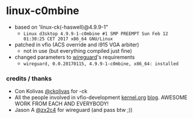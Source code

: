 # linux-c0mbine

* based on 'linux-ck(-haswell)@4.9.9-1"
  * `Linux d3sktop 4.9.9-1-c0mbine #1 SMP PREEMPT Sun Feb 12 01:30:25 CET 2017 x86_64 GNU/Linux`
* patched in vfio (ACS override and i915 VGA arbiter)
  * not in use (but everything compiled just fine)
* changed parameters to [wireguard](https://www.wireguard.io/install)'s requirements
  * `wireguard, 0.0.20170115, 4.9.9-1-c0mbine, x86_64: installed`

### credits / thanks
* Con Kolivas [@ckolivas](https://github.com/ckolivas) for -ck
* All the people involved in vfio-development [kernel.org](https://www.kernel.org/doc/Documentation/vfio.txt) [blog](http://vfio.blogspot.de/). AWESOME WORK FROM EACH AND EVERYBODY!
* Jason A [@zx2c4](https://www.zx2c4.com/) for wireguard (and pass btw ;))
